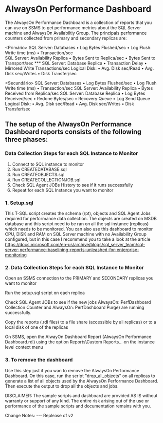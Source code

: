 # AlwaysOn Performance Dashboard

The AlwaysOn Performance Dashboard is a collection of reports that you can use on SSMS to get performance metrics about the SQL Server machine and AlwaysOn Availabiltiy Group. The principals performance counters collected from primary and secondary replicas are:


<Primário>
SQL Server: Databases
	• Log Bytes Flushed/sec
	• Log Flush Write time (ms)
	• Transaction/sec	
SQL Server: Availability Replica
	• Bytes Sent to Replica/sec
	• Bytes Sent to Transport/sec ***
SQL Server: Database Replica
	• Transaction Delay
	• Mirrored Write Transactions/sec
Logical Disk:
	• Avg. Disk sec/Read
	• Avg. Disk sec/Writes
	• Disk Transfer/sec

<Secundário>
SQL Server: Databases
	• Log Bytes Flushed/sec
	• Log Flush Write time (ms)
	• Transaction/sec
SQL Server: Availability Replica
	• Bytes Received from Replica/sec
SQL Server: Database Replica
	• Log Bytes Received/sec
	• Redone Bytes/sec
	• Recovery Queue
	• Log Send Queue
Logical Disk:
	• Avg. Disk sec/Read
	• Avg. Disk sec/Writes
	• Disk Transfer/sec

## The setup of the AlwaysOn Performance Dashboard reports consists of the following three phases:


### Data Collection Steps for each SQL Instance to Monitor

1.	Connect to SQL instance to monitor
2.	Run CREATEDATABASE.sql
3.	Run CREATEOBJECTS.sql
4.	Run CREATECOLLECTIONJOB.sql
5.	Check SQL Agent JOBs History to see if it runs successfully
6.	Repeat for each SQL Instance you want to monitor

### 1. Setup.sql 

This T-SQL script creates the schema (rpt), objects and SQL Agent Jobs required for performance data collection. The objects are created on MSDB database and this script need to be ran on all the sql instance (replicas) which needs to be monitored. You can also use this dashboard to monitor CPU, DISK and RAM on SQL Server machine with no Availability Group configured, but in this case I recommend you to take a look at the article https://docs.microsoft.com/en-us/archive/blogs/sql_server_team/sql-server-performance-baselining-reports-unleashed-for-enterprise-monitoring

### 2. Data Collection Steps for each SQL Instance to Monitor

Open an SSMS connection to the PRIMARY and SECONDARY replicas you want to monitor

Run the setup.sql script on each replica

Check SQL Agent JOBs to see if the new jobs AlwaysOn: PerfDashboard Collection Counter and AlwaysOn: PerfDashboard Purge) are running successfully.

Copy the reports (.rdl files) to a file share (accessible by all replicas) or to a local disk of one of the replicas

On SSMS, open the AlwayOn Dashboard Report (AlwaysOn Performance Dashboard.rdl) using the option Reports\Custom Reports... on the instance level context menu

### 3. To remove the dashboard

Use this step just if you wan to remove the AlwaysOn Performance Dashboard. On this case, run the script "drop_all_objects" on all replicas to generate a list of all objects used by the AlwaysOn Performance Dashboard. Then execute the output to drop all the objects and jobs.


DISCLAIMER: The sample scripts and dashboard are provided AS IS without warranty or support of any kind. The entire risk arising out of the use or performance of the sample scripts and documentation remains with you.

Change Notes:
--- Replease of v2

